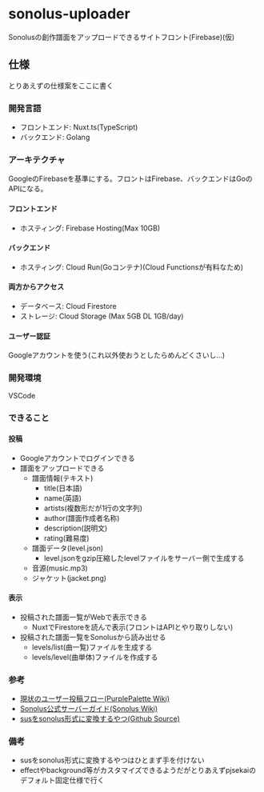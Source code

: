 # sonolus-uploader
Sonolusの創作譜面をアップロードできるサイトフロント(Firebase)(仮)

## 仕様
とりあえずの仕様案をここに書く

### 開発言語
- フロントエンド: Nuxt.ts(TypeScript)
- バックエンド: Golang

### アーキテクチャ
GoogleのFirebaseを基準にする。フロントはFirebase、バックエンドはGoのAPIになる。
#### フロントエンド
- ホスティング: Firebase Hosting(Max 10GB)
#### バックエンド
- ホスティング: Cloud Run(Goコンテナ)(Cloud Functionsが有料なため)
#### 両方からアクセス
- データベース: Cloud Firestore
- ストレージ: Cloud Storage (Max 5GB DL 1GB/day)
#### ユーザー認証
Googleアカウントを使う(これ以外使おうとしたらめんどくさいし...)

### 開発環境
VSCode

### できること
#### 投稿
- Googleアカウントでログインできる
- 譜面をアップロードできる
   - 譜面情報(テキスト)
     - title(日本語)
     - name(英語)
     - artists(複数形だが1行の文字列)
     - author(譜面作成者名称)
     - description(説明文)
     - rating(難易度)
   - 譜面データ(level.json)
     - level.jsonをgzip圧縮したlevelファイルをサーバー側で生成する
   - 音源(music.mp3)
   - ジャケット(jacket.png)
#### 表示
- 投稿された譜面一覧がWebで表示できる
  - NuxtでFirestoreを読んで表示(フロントはAPIとやり取りしない)
- 投稿された譜面一覧をSonolusから読み出せる
  - levels/list(曲一覧)ファイルを生成する
  - levels/level(曲単体)ファイルを作成する
### 参考
- [現状のユーザー投稿フロー(PurplePalette Wiki)](https://github.com/PurplePalette/PurplePalette.github.io/wiki)
- [Sonolus公式サーバーガイド(Sonolus Wiki)](https://github.com/NonSpicyBurrito/sonolus-wiki/wiki/Server)
- [susをsonolus形式に変換するやつ(Github Source)](https://github.com/AskmienFoodoe/miku-yay)
### 備考
- susをsonolus形式に変換するやつはひとまず手を付けない
- effectやbackground等がカスタマイズできるようだがとりあえずpjsekaiのデフォルト固定仕様で行く
